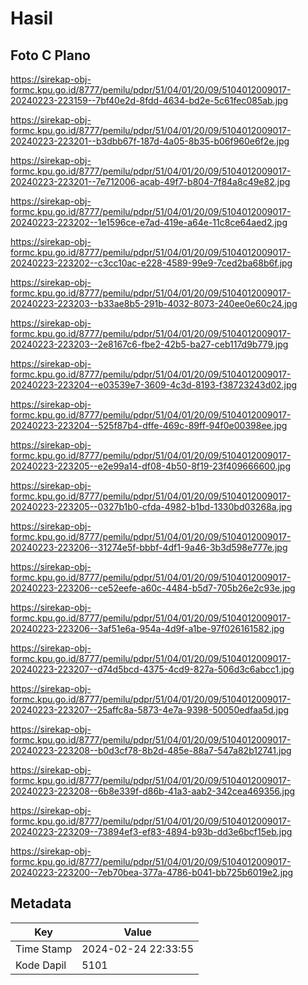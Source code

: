 # Hasil

## Foto C Plano

https://sirekap-obj-formc.kpu.go.id/8777/pemilu/pdpr/51/04/01/20/09/5104012009017-20240223-223159--7bf40e2d-8fdd-4634-bd2e-5c61fec085ab.jpg

https://sirekap-obj-formc.kpu.go.id/8777/pemilu/pdpr/51/04/01/20/09/5104012009017-20240223-223201--b3dbb67f-187d-4a05-8b35-b06f960e6f2e.jpg

https://sirekap-obj-formc.kpu.go.id/8777/pemilu/pdpr/51/04/01/20/09/5104012009017-20240223-223201--7e712006-acab-49f7-b804-7f84a8c49e82.jpg

https://sirekap-obj-formc.kpu.go.id/8777/pemilu/pdpr/51/04/01/20/09/5104012009017-20240223-223202--1e1596ce-e7ad-419e-a64e-11c8ce64aed2.jpg

https://sirekap-obj-formc.kpu.go.id/8777/pemilu/pdpr/51/04/01/20/09/5104012009017-20240223-223202--c3cc10ac-e228-4589-99e9-7ced2ba68b6f.jpg

https://sirekap-obj-formc.kpu.go.id/8777/pemilu/pdpr/51/04/01/20/09/5104012009017-20240223-223203--b33ae8b5-291b-4032-8073-240ee0e60c24.jpg

https://sirekap-obj-formc.kpu.go.id/8777/pemilu/pdpr/51/04/01/20/09/5104012009017-20240223-223203--2e8167c6-fbe2-42b5-ba27-ceb117d9b779.jpg

https://sirekap-obj-formc.kpu.go.id/8777/pemilu/pdpr/51/04/01/20/09/5104012009017-20240223-223204--e03539e7-3609-4c3d-8193-f38723243d02.jpg

https://sirekap-obj-formc.kpu.go.id/8777/pemilu/pdpr/51/04/01/20/09/5104012009017-20240223-223204--525f87b4-dffe-469c-89ff-94f0e00398ee.jpg

https://sirekap-obj-formc.kpu.go.id/8777/pemilu/pdpr/51/04/01/20/09/5104012009017-20240223-223205--e2e99a14-df08-4b50-8f19-23f409666600.jpg

https://sirekap-obj-formc.kpu.go.id/8777/pemilu/pdpr/51/04/01/20/09/5104012009017-20240223-223205--0327b1b0-cfda-4982-b1bd-1330bd03268a.jpg

https://sirekap-obj-formc.kpu.go.id/8777/pemilu/pdpr/51/04/01/20/09/5104012009017-20240223-223206--31274e5f-bbbf-4df1-9a46-3b3d598e777e.jpg

https://sirekap-obj-formc.kpu.go.id/8777/pemilu/pdpr/51/04/01/20/09/5104012009017-20240223-223206--ce52eefe-a60c-4484-b5d7-705b26e2c93e.jpg

https://sirekap-obj-formc.kpu.go.id/8777/pemilu/pdpr/51/04/01/20/09/5104012009017-20240223-223206--3af51e6a-954a-4d9f-a1be-97f026161582.jpg

https://sirekap-obj-formc.kpu.go.id/8777/pemilu/pdpr/51/04/01/20/09/5104012009017-20240223-223207--d74d5bcd-4375-4cd9-827a-506d3c6abcc1.jpg

https://sirekap-obj-formc.kpu.go.id/8777/pemilu/pdpr/51/04/01/20/09/5104012009017-20240223-223207--25affc8a-5873-4e7a-9398-50050edfaa5d.jpg

https://sirekap-obj-formc.kpu.go.id/8777/pemilu/pdpr/51/04/01/20/09/5104012009017-20240223-223208--b0d3cf78-8b2d-485e-88a7-547a82b12741.jpg

https://sirekap-obj-formc.kpu.go.id/8777/pemilu/pdpr/51/04/01/20/09/5104012009017-20240223-223208--6b8e339f-d86b-41a3-aab2-342cea469356.jpg

https://sirekap-obj-formc.kpu.go.id/8777/pemilu/pdpr/51/04/01/20/09/5104012009017-20240223-223209--73894ef3-ef83-4894-b93b-dd3e6bcf15eb.jpg

https://sirekap-obj-formc.kpu.go.id/8777/pemilu/pdpr/51/04/01/20/09/5104012009017-20240223-223200--7eb70bea-377a-4786-b041-bb725b6019e2.jpg


## Metadata

| Key        | Value               |
| ---------- | ------------------- |
| Time Stamp | 2024-02-24 22:33:55 |
| Kode Dapil | 5101                |



